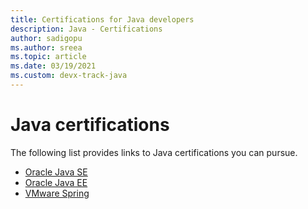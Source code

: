 ```yaml
---
title: Certifications for Java developers
description: Java - Certifications
author: sadigopu
ms.author: sreea
ms.topic: article
ms.date: 03/19/2021
ms.custom: devx-track-java
---
```


# Java certifications

The following list provides links to Java certifications you can pursue.

- [Oracle Java SE](https://education.oracle.com/java-se-8-programmer-i/pexam_1Z0-808)
- [Oracle Java EE](https://education.oracle.com/oracle-certified-professional-java-ee-7-application-developer/trackp_900)
- [VMware Spring](https://tanzu.vmware.com/training/certification/spring-professional-certification)
